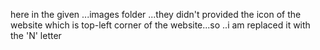 here in the given ...images folder ...they didn't provided the icon of the website which is top-left corner of the website...so ..i am replaced it with the 'N' letter
